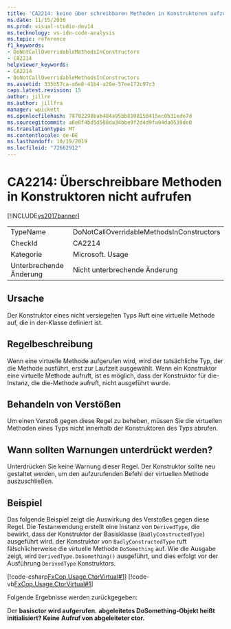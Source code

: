```yaml
---
title: 'CA2214: keine über schreibbaren Methoden in Konstruktoren aufzurufen | Microsoft-Dokumentation'
ms.date: 11/15/2016
ms.prod: visual-studio-dev14
ms.technology: vs-ide-code-analysis
ms.topic: reference
f1_keywords:
- DoNotCallOverridableMethodsInConstructors
- CA2214
helpviewer_keywords:
- CA2214
- DoNotCallOverridableMethodsInConstructors
ms.assetid: 335b57ca-a6e8-41b4-a20e-57ee172c97c3
caps.latest.revision: 15
author: jillre
ms.author: jillfra
manager: wpickett
ms.openlocfilehash: 78702298bab484a95bb8108150415ec0b31ede7d
ms.sourcegitcommit: a8e8f4bd5d508da34bbe9f2d4d9fa94da0539de0
ms.translationtype: MT
ms.contentlocale: de-DE
ms.lasthandoff: 10/19/2019
ms.locfileid: "72662912"
---
```

# <a name="ca2214-do-not-call-overridable-methods-in-constructors"></a>CA2214: Überschreibbare Methoden in Konstruktoren nicht aufrufen
[!INCLUDE[vs2017banner](../includes/vs2017banner.md)]

|||
|-|-|
|TypeName|DoNotCallOverridableMethodsInConstructors|
|CheckId|CA2214|
|Kategorie|Microsoft. Usage|
|Unterbrechende Änderung|Nicht unterbrechende Änderung|

## <a name="cause"></a>Ursache
 Der Konstruktor eines nicht versiegelten Typs Ruft eine virtuelle Methode auf, die in der-Klasse definiert ist.

## <a name="rule-description"></a>Regelbeschreibung
 Wenn eine virtuelle Methode aufgerufen wird, wird der tatsächliche Typ, der die Methode ausführt, erst zur Laufzeit ausgewählt. Wenn ein Konstruktor eine virtuelle Methode aufruft, ist es möglich, dass der Konstruktor für die-Instanz, die die-Methode aufruft, nicht ausgeführt wurde.

## <a name="how-to-fix-violations"></a>Behandeln von Verstößen
 Um einen Verstoß gegen diese Regel zu beheben, müssen Sie die virtuellen Methoden eines Typs nicht innerhalb der Konstruktoren des Typs abrufen.

## <a name="when-to-suppress-warnings"></a>Wann sollten Warnungen unterdrückt werden?
 Unterdrücken Sie keine Warnung dieser Regel. Der Konstruktor sollte neu gestaltet werden, um den aufzurufenden Befehl der virtuellen Methode auszuschließen.

## <a name="example"></a>Beispiel
 Das folgende Beispiel zeigt die Auswirkung des Verstoßes gegen diese Regel. Die Testanwendung erstellt eine Instanz von `DerivedType`, die bewirkt, dass der Konstruktor der Basisklasse (`BadlyConstructedType`) ausgeführt wird. der Konstruktor von `BadlyConstructedType` ruft fälschlicherweise die virtuelle Methode `DoSomething` auf. Wie die Ausgabe zeigt, wird `DerivedType.DoSomething()` ausgeführt, und dies erfolgt vor der Ausführung `DerivedType` Konstruktors.

 [!code-csharp[FxCop.Usage.CtorVirtual#1](../snippets/csharp/VS_Snippets_CodeAnalysis/FxCop.Usage.CtorVirtual/cs/FxCop.Usage.CtorVirtual.cs#1)]
 [!code-vb[FxCop.Usage.CtorVirtual#1](../snippets/visualbasic/VS_Snippets_CodeAnalysis/FxCop.Usage.CtorVirtual/vb/FxCop.Usage.CtorVirtual.vb#1)]

 Folgende Ergebnisse werden zurückgegeben:

 Der **basisctor wird aufgerufen.** 
**abgeleitetes DoSomething-Objekt heißt initialisiert? Keine** 
**Aufruf von abgeleiteter ctor.**
